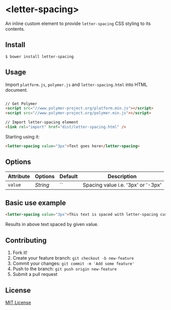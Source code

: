 # &lt;letter-spacing&gt;

An inline custom element to provide `letter-spacing` CSS styling to its contents.

## Install

``` shell
$ bower install letter-spacing
```

## Usage

Import `platform.js`, `polymer.js` and `letter-spacing.html` into HTML document.

``` html

// Get Polymer
<script src="//www.polymer-project.org/platform.min.js"></script>
<script src="//www.polymer-project.org/polymer.min.js"></script>

// Import letter-spacing element
<link rel="import" href="dist/letter-spacing.html" />

```

Starting using it:

``` html
<letter-spacing value="3px">Text goes here</letter-spacing>
```

## Options

Attribute  | Options                              | Default             | Description
---        | ---                                  | ---                 | ---
`value`   | *String*                             | ``                  | Spacing value i.e. '3px' or '-3px'

## Basic use example

``` html
<letter-spacing value="3px">This text is spaced with letter-spacing custom element.</letter-spacing>
```

Results in above text spaced by given value.

## Contributing

1. Fork it!
2. Create your feature branch: `git checkout -b new-feature`
3. Commit your changes: `git commit -m 'Add some feature'`
4. Push to the branch: `git push origin new-feature`
5. Submit a pull request

## License

[MIT License](http://opensource.org/licenses/MIT)